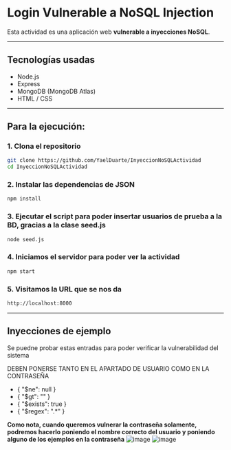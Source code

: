# Login Vulnerable a NoSQL Injection

Esta actividad es una aplicación web **vulnerable a inyecciones NoSQL**.

---

## Tecnologías usadas

- Node.js
- Express
- MongoDB (MongoDB Atlas)
- HTML / CSS 

---

## Para la ejecución:

### 1. Clona el repositorio
```bash
git clone https://github.com/YaelDuarte/InyeccionNoSQLActividad
cd InyeccionNoSQLActividad
```

### 2. Instalar las dependencias de JSON
```bash
npm install
```

### 3. Ejecutar el script para poder insertar usuarios de prueba a la BD, gracias a la clase seed.js
```bash
node seed.js
```

### 4. Iniciamos el servidor para poder ver la actividad
```bash
npm start
```

### 5. Visitamos la URL que se nos da 
```bash
http://localhost:8000
```
---

## Inyecciones de ejemplo

Se puedne probar estas entradas para poder verificar la vulnerabilidad del sistema 

DEBEN PONERSE TANTO EN EL APARTADO DE USUARIO COMO EN LA CONTRASEÑA
- { "$ne": null }
- { "$gt": "" }
- { "$exists": true }
- { "$regex": ".*" }

**Como nota, cuando queremos vulnerar la contraseña solamente, podremos hacerlo poniendo el nombre correcto del usuario y poniendo alguno de los ejemplos en la contraseña**
![image](https://github.com/user-attachments/assets/9248bafd-fae8-4c48-be20-afd79185f676)
![image](https://github.com/user-attachments/assets/a6e4d6a1-7e4f-4f08-9461-6a865c3e7164)


